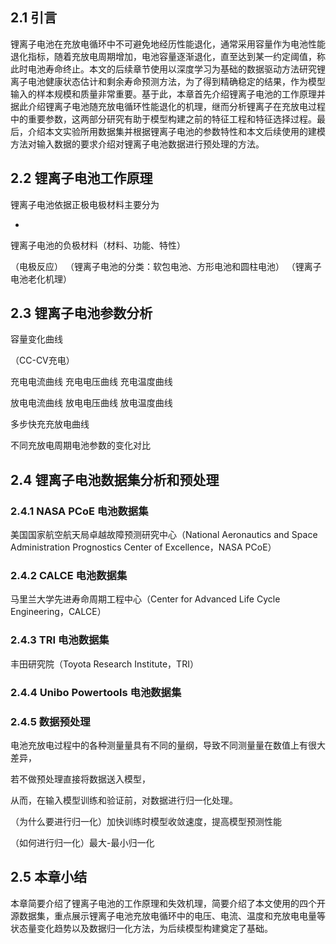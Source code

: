 ## 2.1 引言

锂离子电池在充放电循环中不可避免地经历性能退化，通常采用容量作为电池性能退化指标，随着充放电周期增加，电池容量逐渐退化，直至达到某一约定阈值，称此时电池寿命终止。本文的后续章节使用以深度学习为基础的数据驱动方法研究锂离子电池健康状态估计和剩余寿命预测方法，为了得到精确稳定的结果，作为模型输入的样本规模和质量非常重要。基于此，本章首先介绍锂离子电池的工作原理并据此介绍锂离子电池随充放电循环性能退化的机理，继而分析锂离子在充放电过程中的重要参数，这两部分研究有助于模型构建之前的特征工程和特征选择过程。最后，介绍本文实验所用数据集并根据锂离子电池的参数特性和本文后续使用的建模方法对输入数据的要求介绍对锂离子电池数据进行预处理的方法。

## 2.2 锂离子电池工作原理

锂离子电池依据正极电极材料主要分为

- 

锂离子电池的负极材料（材料、功能、特性）



（电极反应）
（锂离子电池的分类：软包电池、方形电池和圆柱电池）
（锂离子电池老化机理）

## 2.3 锂离子电池参数分析

容量变化曲线

（CC-CV充电）

充电电流曲线
充电电压曲线
充电温度曲线

放电电流曲线
放电电压曲线
放电温度曲线

多步快充充放电曲线

不同充放电周期电池参数的变化对比

## 2.4 锂离子电池数据集分析和预处理

### 2.4.1 NASA PCoE 电池数据集

美国国家航空航天局卓越故障预测研究中心（National Aeronautics and Space Administration Prognostics Center of Excellence，NASA PCoE）

### 2.4.2 CALCE 电池数据集

马里兰大学先进寿命周期工程中心（Center for Advanced Life Cycle Engineering，CALCE）

### 2.4.3 TRI 电池数据集

丰田研究院（Toyota Research Institute，TRI）

### 2.4.4 Unibo Powertools 电池数据集



### 2.4.5 数据预处理

电池充放电过程中的各种测量量具有不同的量纲，导致不同测量量在数值上有很大差异，

若不做预处理直接将数据送入模型，

从而，在输入模型训练和验证前，对数据进行归一化处理。

（为什么要进行归一化）加快训练时模型收敛速度，提高模型预测性能

（如何进行归一化）最大-最小归一化

## 2.5 本章小结

本章简要介绍了锂离子电池的工作原理和失效机理，简要介绍了本文使用的四个开源数据集，重点展示锂离子电池充放电循环中的电压、电流、温度和充放电电量等状态量变化趋势以及数据归一化方法，为后续模型构建奠定了基础。